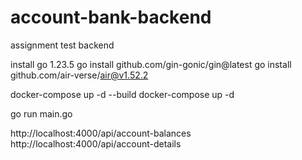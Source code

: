 # account-bank-backend
assignment test backend

install go 1.23.5
go install github.com/gin-gonic/gin@latest
go install github.com/air-verse/air@v1.52.2

docker-compose up -d --build
docker-compose up -d

go run main.go

http://localhost:4000/api/account-balances
http://localhost:4000/api/account-details
